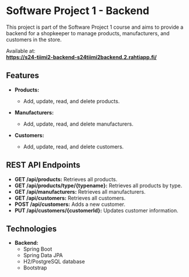 # Software Project 1 - Backend

This project is part of the Software Project 1 course and aims to provide a backend for a shopkeeper
to manage products, manufacturers, and customers in the store. 

Available at:  
**https://s24-tiimi2-backend-s24tiimi2backend.2.rahtiapp.fi/**

## Features

- **Products:**  
  - Add, update, read, and delete products.  

- **Manufacturers:**  
  - Add, update, read, and delete manufacturers.  

- **Customers:**  
  - Add, update, read, and delete customers.  

## REST API Endpoints

- **GET /api/products:** Retrieves all products.
- **GET /api/products/type/{typename}:** Retrieves all products by type.
- **GET /api/manufacturers:** Retrieves all manufacturers.
- **GET /api/customers:** Retrieves all customers.
- **POST /api/customers:** Adds a new customer.
- **PUT /api/customers/{customerId}:** Updates customer information.

## Technologies

- **Backend:**  
  - Spring Boot  
  - Spring Data JPA  
  - H2/PostgreSQL database  
  - Bootstrap  
